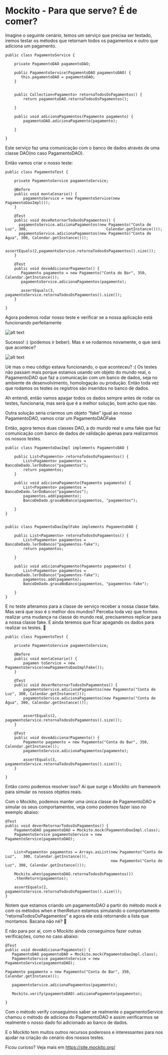 # Mockito - Para que serve? É de comer?

Imagine o seguinte cenário, temos um serviço que precisa ser testado, iremos testar os métodos que retornam todos os pagamentos e outro que adiciona um pagamento.

```
public class PagamentoService {
	
	private PagamentoDAO pagamentoDAO;
	
	public PagamentoService(PagamentoDAO pagamentoDAO) {
	   this.pagamentoDAO = pagamentoDAO;
	}
	
	
	public Collection<Pagamento> retornaTodosOsPagamentos() {
		return pagamentoDAO.retornaTodosOsPagamentos();
		
	}
	
	public void adicionaPagamentos(Pagamento pagamento) {
		pagamentoDAO.adicionaPagamento(pagamento);
		
	}

}
```

Este serviço faz uma comunicação com o banco de dados através de uma classe DAO(no caso PagamentoDAO).

Então vamos criar o nosso teste:

```
public class PagamentoTest {
	
	private PagamentoService pagamentoService;

	@Before
	public void montaCenario() {
		pagamentoService = new PagamentoService(new PagamentoDaoImpl());
	}

	@Test
	public void deveRetornarTodosOsPagamentos() {
	  pagamentoService.adicionaPagamentos(new Pagamento("Conta de Luz", 300,                                   Calendar.getInstance()));
	  pagamentoService.adicionaPagamentos(new Pagamento("Conta de Água", 300, Calendar.getInstance()));
	
	  assertEquals(2,pagamentoService.retornaTodosOsPagamentos().size());
	}
	
	@Test
	public void deveAdicionarPagamento() {
	   Pagamento pagamento = new Pagamento("Conta do Bar", 350, Calendar.getInstance());
	   pagamentoService.adicionaPagamentos(pagamento);
		
	   assertEquals(3, pagamentoService.retornaTodosOsPagamentos().size());
	}
	
}

```


Agora podemos rodar nosso teste e verificar se a nossa aplicação está funcionando perfeitamente

![alt text](https://github.com/adesozasilva/mockito/blob/master/testes_ok.PNG)


Sucesso! :) (podemos ir beber). Mas e se rodarmos novamente, o que será que acontece?

![alt text](https://github.com/adesozasilva/mockito/blob/master/testes_com_falha.PNG) 

Ué mas o meu código estava funcionando, o que aconteceu? :( Os testes não passam mais porque estamos usando um objeto do mundo real, o PagamentoDAO que faz a comunicação com um banco de dados, seja no ambiente de desenvolvimento, homologação ou produção. Então toda vez que rodamos os testes os registros são inseridos no banco de dados.

Ah entendi, então vamos apagar todos os dados sempre antes de rodar os testes, funcionaria, mas será que é a melhor solução, bom acho que não.


Outra solução seria criarmos um objeto “fake” igual ao nosso PagamentoDAO, vamos criar um PagamentoDAOFake

Então, agora temos duas classes DAO, a do mundo real e uma fake que faz comunicação com banco de dados de validação apenas para realizarmos os nossos testes.

```
public class PagamentoDaoImpl implements PagamentoDAO {

	public List<Pagamento> retornaTodosOsPagamentos() {
		List<Pagamento> pagamentos = BancoDeDado.lerDoBanco("pagamentos");
		return pagamentos;
	}

	public void adicionaPagamento(Pagamento pagamento) {
		List<Pagamento> pagamentos = BancoDeDado.lerDoBanco("pagamentos");
		pagamentos.add(pagamento);
		BancoDeDado.gravaNoBanco(pagamentos, "pagamentos");
		
	}
}


public class PagamentoDaoImplFake implements PagamentoDAO {

	public List<Pagamento> retornaTodosOsPagamentos() {
		List<Pagamento> pagamentos = BancoDeDado.lerDoBanco("pagamentos-fake");
		return pagamentos;

	}

	public void adicionaPagamento(Pagamento pagamento) {
		List<Pagamento> pagamentos = BancoDeDado.lerDoBanco("pagamentos-fake");
		pagamentos.add(pagamento);
		BancoDeDado.gravaNoBanco(pagamentos, "pagamentos-fake");
		
	}
}

```

E no teste alteramos para a classe de serviço receber a nossa classe fake. Mas será que isso é o melhor dos mundos? Perceba toda vez que formos realizar uma mudança na classe do mundo real, precisaremos replicar para a nossa classe fake. E ainda teremos que ficar apagando os dados para realizar os testes. 

```
public class PagamentoTest {
	
	private PagamentoService pagamentoService;

	@Before
	public void montaCenario() {
		pagamen toService = new PagamentoService(newPagamentoDaoImplFake());
	}

	@Test
	public void deverRetornarTodosOsPagamentos() {
		pagamentoService.adicionaPagamentos(new Pagamento("Conta de Luz", 300, Calendar.getInstance()));
		pagamentoService.adicionaPagamentos(new Pagamento("Conta de Água", 300, Calendar.getInstance()));
		
		
		assertEquals(2, pagamentoService.retornaTodosOsPagamentos().size());
	}
	
	@Test
	public void deveAdicionarPagamento() {
		Pagamento pagamento = new Pagamento("Conta do Bar", 350, Calendar.getInstance());
		pagamentoService.adicionaPagamentos(pagamento);
		
		assertEquals(3, pagamentoService.retornaTodosOsPagamentos().size());
	}
	
}

```

Então como podemos resolver isso? Aí que surge o Mockito um framework para simular os nossos objetos reais.


Com o Mockito, podemos manter uma única classe de PagamentoDAO e simular os seus comportamentos, veja como podemos fazer isso no exemplo abaixo:

```
@Test
public void deverRetornarTodosOsPagamentos() {
    PagamentoDAO pagamentoDAO = Mockito.mock(PagamentoDaoImpl.class);
    PagamentoService pagamentoService = new PagamentoService(pagamentoDAO);

     
    List<Pagamento> pagamentos = Arrays.asList(new Pagamento("Conta de Luz",   300, Calendar.getInstance()),
                                               new Pagamento("Conta de Luz", 300, Calendar.getInstance()));

    Mockito.when(pagamentoDAO.retornaTodosOsPagamentos())
    .thenReturn(pagamentos);
    
    assertEquals(2, pagamentoService.retornaTodosOsPagamentos().size());
}

```

Notem que estamos criando um pagamentoDAO a partir do método mock e com os métodos when e thenReturn estamos simulando o comportamento “retornaTodosOsPagamentos” e agora ele está retornando a lista que montamos.
Bacana não né? 

E não para por aí, com o Mockito ainda conseguimos fazer outras verificações, como no caso abaixo:

```
@Test
public void deveAdicionarPagamento() {
   PagamentoDAO pagamentoDAO = Mockito.mock(PagamentoDaoImpl.class);
   PagamentoService pagamentoService = new PagamentoService(pagamentoDAO);
   
Pagamento pagamento = new Pagamento("Conta do Bar", 350, Calendar.getInstance());
   
   pagamentoService.adicionaPagamentos(pagamento);
		
   Mockito.verify(pagamentoDAO).adicionaPagamento(pagamento);
		
}

```

Com o método verify conseguimos saber se realmente o pagamentoService chamou o método de adiciona do PagamentoDAO e assim verificarmos se realmente o nosso dado foi adicionado ao banco de dados.

E o Mockito tem muitos outros recursos poderosos e interessantes para nos ajudar na criação do cenário dos nossos testes.

Ficou curioso? Veja mais em https://site.mockito.org/
